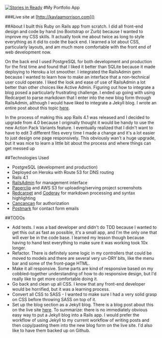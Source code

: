 [![Stories in Ready](https://badge.waffle.io/kaxla/realportfolio.png?label=ready&title=Ready)](https://waffle.io/kaxla/realportfolio)
#My Portfolio App

###Live site at [http://kaylaamorrison.com]()

##About
I built this Ruby on Rails app from scratch. I did all front-end design and code by hand (no Bootstrap or Zurb) because I wanted to improve my CSS skills. It actually took me about twice as long to style everything as it did to code the back end.  I learned a lot about CSS, particularly layouts, and am much more comfortable with the front end of web development now.

On the back end I used PostgreSQL for both development and production for the first time and found that I liked it better than SQLite because it made deploying to Heroku a lot smoother. I integrated the RailsAdmin gem because I wanted to learn how to make an interface that a non-technical user could operate. I liked the look and ease of use of RailsAdmin a lot better than other choices like Active Admin. Figuring out how to integrate a blog posed a particularly frustrating challenge. I ended up going with using Redcarpet to parse markdown that I enter into the new blog form through RailsAdmin, although I would have liked to integrate a Jekyll blog. I wrote an entire post about this topic [here](http://kaylaamorrison.com/blogs/2).

In the process of making this app Rails 4.1 was released and I decided to upgrade from 4.0 because I originally thought it would be handy to use the new Action Pack Variants feature. I eventually realized that I didn't want to have to edit 3 different files every time I made a change and it's a lot easier to just design one page responsively. This obviously wan't a huge upgrade, but it was nice to learn a little bit about the process and where things can get messed up

##Technologies Used
* PostgreSQL (development and production)
* Deployed on Heroku with Route 53 for DNS routing
* Rails 4.1
* [RailsAdmin](https://github.com/sferik/rails_admin) for management interface
* [Paperclip](https://github.com/thoughtbot/paperclip) and AWS S3 for uploading/serving project screenshots
* [Redcarpet](https://github.com/vmg/redcarpet) and [Coderay](https://github.com/rubychan/coderay) for markdown processing and syntax highlighting
* [Cancancan](https://github.com/CanCanCommunity/cancancan) for authorization
* [Postmark](https://postmarkapp.com/) for contact form emails

##TODOs
* Add tests. I was a bad developer and didn't do TDD because I wanted to get this out as fast as possible, it's a small app, and I'm the only one that will ever be in the code base. I learned my lesson though because having to hand test everything to make sure it was working took 10x longer.
* Refactor. There is definitely some logic in my controllers that could be moved to models and there are several very un-DRY bits, like the menu bar and some of the front-page HTML.
* Make it all responsive. Some parts are kind of responsive based on my cobbled-together understanding of how to do responsive design, but I'd really like to get more comfortable doing it.
* Go back and clean up all CSS. I know that any front-end developer would be horrified, but it was a learning process.
* Convert all CSS to SASS - I wanted to make sure I had a very solid grasp on CSS before throwing SASS on top of it.
* Set up the blog section as a Jekyll blog. There is a blog post about this on the live site [here](http://kaylaamorrison.com/blogs/2). To summarize: there is no immediately obvious easy way to put a Jekyll blog into a Rails app. I would prefer the workflow of using Jekyll to my current workflow of writing posts and then copy/pasting them into the new blog form on the live site. I'd also like to have them backed up on Github.

